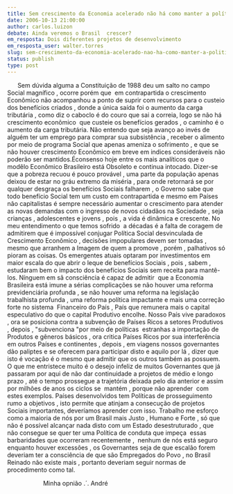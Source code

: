 ```yaml
---
title: Sem crescimento da Economia acelerado não há como manter a política Social
date: 2006-10-13 21:00:00
author: carlos.luizon
debate: Ainda veremos o Brasil  crescer?
em_resposta: Dois diferentes projetos de desenvolvimento
em_resposta_user: walter.torres
slug: sem-crescimento-da-economia-acelerado-nao-ha-como-manter-a-politica-social
status: publish 
type: post
---
```


      Sem dúvida alguma a Constituição de 1988 deu um salto no campo Social magnífico , ocorre porém que  em contrapartida o crescimento Econômico não acompanhou a ponto de suprir com recursos para o custeio dos benefícios criados , donde a única saída foi o aumento da carga tributária , como diz o caboclo é do couro que sai a correia, logo se não há crescimento econõmico  que custeie os benefícios gerados , o caminho é o aumento da carga tributária. Não entendo que seja avanço ao invés de alguém ter um emprego para comprar sua subsistência , receber o alimento por meio de programa Social que apenas ameniza o sofrimento , e que se não houver crescimento Econômico em breve em indices consideráveis não poderão ser mantidos.Éconsenso hoje entre os mais analíticos que o modêlo Econômico Brasileiro está Obsoleto e continua intocado. Dizer-se que a pobreza recuou é pouco provável , uma parte da população apenas deixou de estar no gráu extremo da miséria , para onde retornará se por qualquer desgraça os benefícios Sociais falharem , o Governo sabe que todo benefício Social tem um custo em contrapartida e mesmo em Países não capitalistas é sempre necessário aumentar o crescimento para atender as novas demandas com o ingresso de novos cidadãos na Sociedade , seja crianças , adolescentes e jovens , pois , a vida é dinâmica e crescente. No meu entendimento o que temos sofrido  a décadas é a falta de coragem de admitirem que é impossível conjugar Política Social desvinculada de Crescimento Econômico , decisões impopulares devem ser tomadas , mesmo que arranhem a Imagem de quem a promove , porém , palhativos só pioram as coisas. Os emergentes atuais optaram por investimentos em maior escala do que abrir o leque de benefícios Sociais , pois , sabem , estudaram bem o impacto dos benefícios Sociais sem receita para mantê-los. Nínguem em sã consciência é capaz de admitir  que a Economia Brasileira está imune a sérias complicações se não houver uma reforma previdenciária profunda , se não houver uma reforma na legislação trabalhista profunda , uma reforma política impactante e mais uma correção forte no sistema  Financeiro do País , País que remunera mais o capital especulativo do que o capital Produtivo encolhe. Nosso País vive paradoxos , ora se posiciona contra a subvenção de Países Ricos a setores Produtivos , depois , "subvenciona "por meio de políticas  estranhas a importação de Produtos e gêneros básicos , ora critica Países Ricos por sua interferência em outros Países e continentes , depois , em viagens nossos governantes dão paliptes e se oferecem para participar disto e aquilo por lá , dizer que isto é vocação é o mesmo que admitir que os outros também as possuem. O que me entristece muito é o desejo infeliz de muitos Governantes que já passaram por aqui de não dar continuidade a projetos de médio e longo prazo , até o tempo prossegue a trajetória deixada pelo dia anterior e assim por milhões de anos os ciclos se  mantém , porque não aprender  com estes exemplos. Países desenvolvidos tem Políticas de prosseguimento rumo a objetivos , isto permite que atinjam a consecução de projetos Sociais importantes, deveríamos aprender com isso. Trabalho me esforço como a maioria de nós por um Brasil mais Justo , Humano e Forte , só que não é possível alcançar nada disto com um Estado desestruturado , que não consegue se quer ter uma Política de conduta que impeça  essas barbaridades que ocorreram recentemente ,  nenhum de nós está seguro enquanto houver excessões , os Governantes seja de que escalão forem deveriam ter a consciência de que são Empregados do Povo , no Brasil Reinado não existe mais , portanto deveriam seguir normas de procedimento como tal.


                     Minha opnião .´. André


